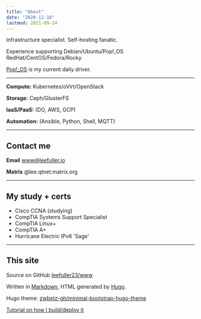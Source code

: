 ```yaml
---
title: "About"
date: "2020-12-18"
lastmod: 2021-09-24
---
```

Infrastructure specialist. Self-hosting fanatic.

Experience supporting Debian/Ubuntu/Pop!_OS RedHat/CentOS/Fedora/Rocky

[Pop!_OS](https://pop.system76.com/) is my current daily driver.

---
**Compute:** Kubernetes/oVirt/OpenStack

**Storage:** Ceph/GlusterFS

**IaaS/PaaS:** (DO, AWS, GCP)

**Automation:** (Ansible, Python, Shell, MQTT)

---

## Contact me

**Email** [www@leefuller.io](mailto:site@leefuller.io)

**Matrix** @lee.qtnet:matrix.org

---

## My study + certs

- Cisco CCNA (studying)
- CompTIA Systems Support Specialist
- CompTIA Linux+
- CompTIA A+
- Hurricane Electric IPv6 'Sage'

---

## This site

Source on GitHub [leefuller23/www](https://github.com/leefuller23/www)

Written in [Markdown](https://www.markdownguide.org/), HTML generated by [Hugo](https://github.com/gohugoio/hugo).

Hugo theme: [zwbetz-gh/minimal-bootstrap-hugo-theme](https://github.com/zwbetz-gh/minimal-bootstrap-hugo-theme)

[Tutorial on how I build/deploy it](https://leefuller.io/build-site-with-cloudflare-pages/)